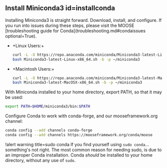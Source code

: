 ## Install Miniconda3 id=installconda

Installing Miniconda3 is straight forward. Download, install, and configure. If you run into issues during these steps, please visit the MOOSE [troubleshooting guide for Conda](troubleshooting.md#condaissues optional=True).

- +Linux Users:+

  ```bash
  curl -L -O https://repo.anaconda.com/miniconda/Miniconda3-latest-Linux-x86_64.sh
  bash Miniconda3-latest-Linux-x86_64.sh -b -p ~/miniconda3
  ```

- +Macintosh Users:+

  ```bash
  curl -L -O https://repo.anaconda.com/miniconda/Miniconda3-latest-MacOSX-x86_64.sh
  bash Miniconda3-latest-MacOSX-x86_64.sh -b -p ~/miniconda3
  ```

With Miniconda installed to your home directory, export PATH, so that it may be used:

```bash
export PATH=$HOME/miniconda3/bin:$PATH
```

Configure Conda to work with conda-forge, and our mooseframework.org channel:

```bash
conda config --add channels conda-forge
conda config --add channels https://mooseframework.org/conda/moose
```

!alert warning title=sudo conda
If you find yourself using `sudo conda`... something's not right. The most common reason for needing sudo, is due to an improper Conda installation. Conda *should* be installed to your home directory, without any use of `sudo`.
